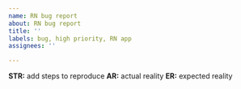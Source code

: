 ```yaml
---
name: RN bug report
about: RN bug report
title: ''
labels: bug, high priority, RN app
assignees: ''

---
```


**STR:** add steps to reproduce
**AR:** actual reality
**ER:** expected reality
